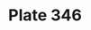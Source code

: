 ---
pid: '346'
an: '10'
title: Plate 346
rev_year: 
_date: 11 décembre 1803
caption: Turban posé sur un Bandeau.
translation: Turban fit under a headwrap.
student: Emily Cormack
keywords: "[ Turban, bandeau ]"
permalink: /plates/346/
layout: plate-page
---